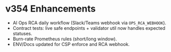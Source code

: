 # v354 Enhancements
- AI Ops RCA daily workflow (Slack/Teams webhook via `OPS_RCA_WEBHOOK`).
- Contract tests: live safe endpoints + validator util now handles expected statuses.
- Burn-rate Prometheus rules (short/long window).
- ENV/Docs updated for CSP enforce and RCA webhook.
